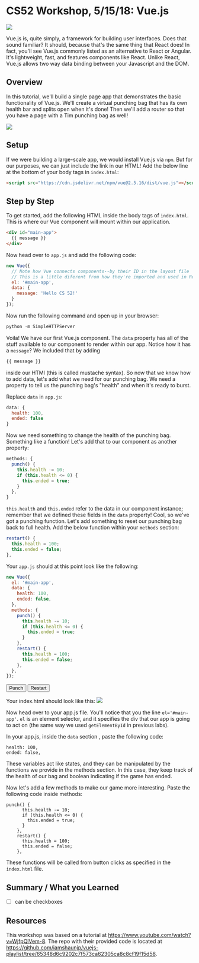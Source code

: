 # CS52 Workshop, 5/15/18:  Vue.js

![](img/Medium-Vue.png)

Vue.js is, quite simply, a framework for building user interfaces. Does that sound familiar?
It should, because that's the same thing that React does! In fact, you'll see Vue.js commonly
listed as an alternative to React or Angular. It's lightweight, fast, and
features components like React. Unlike React, Vue.js allows two way data binding
between your Javascript and the DOM.

## Overview

In this tutorial, we'll build a single page app that demonstrates the basic functionality
of Vue.js. We'll create a virtual punching bag that has its own health bar and splits 
open when it's done! Then we'll add a router so that you have a page with a Tim 
punching bag as well!

![](https://i.imgur.com/3eDkeRZ.gif)

## Setup

If we were building a large-scale app, we would install Vue.js via `npm`. 
But for our purposes, we can just include the link in our HTML! Add the below line at 
the bottom of your body tags in `index.html`:

```html
<script src="https://cdn.jsdelivr.net/npm/vue@2.5.16/dist/vue.js"></script>
```

## Step by Step

To get started, add the following HTML inside the body tags of `index.html`.
This is where our Vue component will mount within our application.

```html
<div id="main-app">
  {{ message }}
</div>
```

Now head over to `app.js` and add the following code:

```javascript
new Vue({
  // Note how Vue connects components--by their ID in the layout file
  // This is a little diferent from how they're imported and used in React
  el: '#main-app',
  data: {
    message: 'Hello CS 52!'
  }
});
```

Now run the following command and open up [](`http://localhost:8000) in your browser:

```python
python -m SimpleHTTPServer
```

Voila! We have our first Vue.js component. The `data` property has all of the stuff available to 
our component to render within our app. Notice how it has a `message`? We included that 
by adding 

```html
{{ message }}
```

inside our HTMl (this is called mustache syntax). So now that we know how to add data, 
let's add what we need for our punching bag. We need a property to tell us the 
punching bag's "health" and when it's ready to burst.

Replace `data` in `app.js`:

```javascript
data: {
  health: 100,
  ended: false
}
```

Now we need something to change the health of the punching bag. Something like a function! 
Let's add that to our component as another property:

```javascript
methods: {
  punch() {
    this.health -= 10;
    if (this.health <= 0) {
      this.ended = true;
    }
  },
}
```

`this.health` and `this.ended` refer to the data in our component instance; remember 
that we defined these fields in the `data` property! Cool, so we've got a punching function. 
Let's add something to reset our punching bag back to full health. Add the below function 
within your `methods` section:

```javascript
restart() {
  this.health = 100;
  this.ended = false;
},
```

Your `app.js` should at this point look like the following:

```javascript
new Vue({
  el: '#main-app',
  data: {
    health: 100,
    ended: false,
  },
  methods: {
    punch() {
      this.health -= 10;
      if (this.health <= 0) {
        this.ended = true;
      }
    },
    restart() {
      this.health = 100;
      this.ended = false;
    },
  },
});
```

<!-- bag image -->
<div id="bag" v-bind:class="{ burst: ended }"></div>

<!-- bag health bar -->
<div id="bag-health">
    <div v-bind:style="{ width: health + '%' }"></div>
</div>

<!-- game control buttons -->
<div id="controls">
    <button v-on:click="punch" v-show="!ended">Punch</button>
    <button v-on:click="restart">Restart</button>
</div>

Your index.html should look like this:
![](img/indexHtmlScreenshot.png)


Now head over to your app.js file. You'll notice that you the line ``el='#main-app'``.
``el`` is an element selector, and it specifies the div that our app is going to act on (the same way we used ``getElementById`` in previous labs).

In your app.js, inside the ``data`` section , paste the following code:

~~~~
health: 100,
ended: false,
~~~~

These variables act like states, and they can be manipulated by the functions we provide in the methods section.
In this case, they keep track of the health of our bag and boolean indicating if the game has ended.

Now let's add a few methods to make our game more interesting. Paste the following code inside methods:

~~~~
punch() {
      this.health -= 10;
      if (this.health <= 0) {
        this.ended = true;
      }
    },
    restart() {
      this.health = 100;
      this.ended = false;
    },
~~~~

These functions will be called from button clicks as specified in the ``index.html`` file. 

## Summary / What you Learned

* [ ] can be checkboxes

## Resources

This workshop was based on a tutorial at https://www.youtube.com/watch?v=WjfpQlVem-8.
The repo with their provided code is located at https://github.com/iamshaunjp/vuejs-playlist/tree/65348d6c9202c7f573ca62305ca8c8cf19f15d58.
